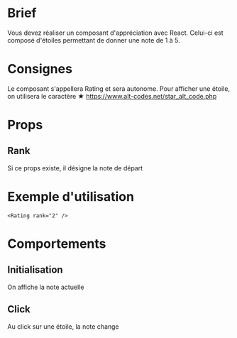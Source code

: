 # Brief

Vous devez réaliser un composant d'appréciation avec React.
Celui-ci est composé d'étoiles permettant de donner une note de 1 à 5.

# Consignes

Le composant s'appellera Rating et sera autonome.
Pour afficher une étoile, on utilisera le caractère &#9733;
https://www.alt-codes.net/star_alt_code.php

# Props

## Rank

Si ce props existe, il désigne la note de départ

# Exemple d'utilisation

    <Rating rank="2" />

# Comportements

## Initialisation

On affiche la note actuelle

## Click

Au click sur une étoile, la note change
